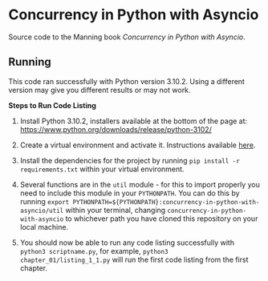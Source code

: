 # Concurrency in Python with Asyncio

Source code to the Manning book *Concurrency in Python with Asyncio*.

## Running
This code ran successfully with Python version 3.10.2. Using a different version may give you different results or may not work.

**Steps to Run Code Listing**

1. Install Python 3.10.2, installers available at the bottom of the page at: https://www.python.org/downloads/release/python-3102/

2. Create a virtual environment and activate it. Instructions available [here](https://packaging.python.org/guides/installing-using-pip-and-virtual-environments/#creating-a-virtual-environment).

3. Install the dependencies for the project by running `pip install -r requirements.txt` within your virtual environment.

3. Several functions are in the `util` module - for this to import properly you need to include this module in your `PYTHONPATH`. You can do this by running `export PYTHONPATH=${PYTHONPATH}:concurrency-in-python-with-asyncio/util` within your terminal, changing `concurrency-in-python-with-asyncio` to whichever path you have cloned this repository on your local machine.

5. You should now be able to run any code listing successfully with `python3 scriptname.py`, for example, `python3 chapter_01/listing_1_1.py` will run the first code listing from the first chapter.
